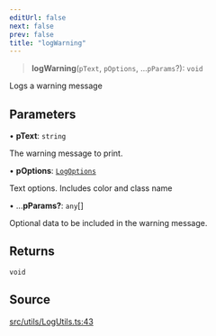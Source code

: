```yaml
---
editUrl: false
next: false
prev: false
title: "logWarning"
---
```


> **logWarning**(`pText`, `pOptions`, ...`pParams`?): `void`

Logs a warning message

## Parameters

• **pText**: `string`

The warning message to print.

• **pOptions**: [`LogOptions`](/api/namespaces/logutils/classes/logoptions/)

Text options. Includes color and class name

• ...**pParams?**: `any`[]

Optional data to be included in the warning message.

## Returns

`void`

## Source

[src/utils/LogUtils.ts:43](https://github.com/relishinc/dill-pixel/blob/543438455c9a47928084300159416186c2aa1095/src/utils/LogUtils.ts#L43)
